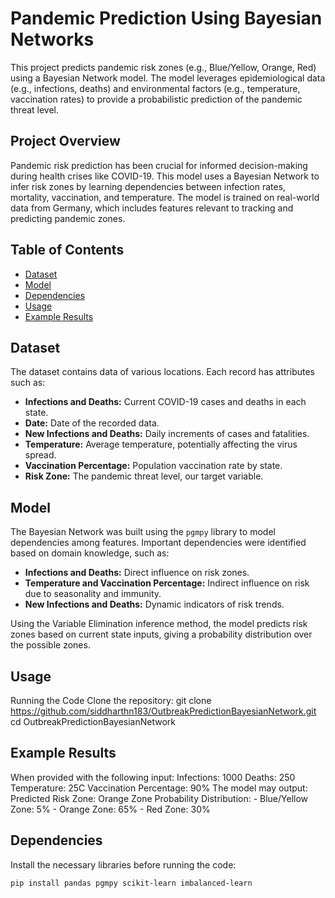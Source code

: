 # Pandemic Prediction Using Bayesian Networks

This project predicts pandemic risk zones (e.g., Blue/Yellow, Orange, Red) using a Bayesian Network model. The model leverages epidemiological data (e.g., infections, deaths) and environmental factors (e.g., temperature, vaccination rates) to provide a probabilistic prediction of the pandemic threat level.

## Project Overview

Pandemic risk prediction has been crucial for informed decision-making during health crises like COVID-19. This model uses a Bayesian Network to infer risk zones by learning dependencies between infection rates, mortality, vaccination, and temperature. The model is trained on real-world data from Germany, which includes features relevant to tracking and predicting pandemic zones.

## Table of Contents

- [Dataset](#dataset)
- [Model](#model)
- [Dependencies](#dependencies)
- [Usage](#usage)
- [Example Results](#example-results)

## Dataset

The dataset contains data of various locations. Each record has attributes such as:
- **Infections and Deaths:** Current COVID-19 cases and deaths in each state.
- **Date:** Date of the recorded data.
- **New Infections and Deaths:** Daily increments of cases and fatalities.
- **Temperature:** Average temperature, potentially affecting the virus spread.
- **Vaccination Percentage:** Population vaccination rate by state.
- **Risk Zone:** The pandemic threat level, our target variable.

## Model

The Bayesian Network was built using the `pgmpy` library to model dependencies among features. Important dependencies were identified based on domain knowledge, such as:
- **Infections and Deaths:** Direct influence on risk zones.
- **Temperature and Vaccination Percentage:** Indirect influence on risk due to seasonality and immunity.
- **New Infections and Deaths:** Dynamic indicators of risk trends.

Using the Variable Elimination inference method, the model predicts risk zones based on current state inputs, giving a probability distribution over the possible zones.

## Usage
  Running the Code
  Clone the repository:
      git clone https://github.com/siddharthn183/OutbreakPredictionBayesianNetwork.git
      cd OutbreakPredictionBayesianNetwork

## Example Results
When provided with the following input:
  Infections: 1000
  Deaths: 250
  Temperature: 25C
  Vaccination Percentage: 90%
The model may output:
  Predicted Risk Zone: Orange Zone
  Probability Distribution:
    - Blue/Yellow Zone: 5%
    - Orange Zone: 65%
    - Red Zone: 30%

## Dependencies

Install the necessary libraries before running the code:
```bash
pip install pandas pgmpy scikit-learn imbalanced-learn





